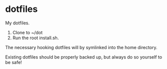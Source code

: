 dotfiles
========

My dotfiles.

1. Clone to ~/dot
2. Run the root install.sh.

The necessary hooking dotfiles will by symlinked into the home directory.

Existing dotfiles should be properly backed up, but always do so yourself to be safe!

